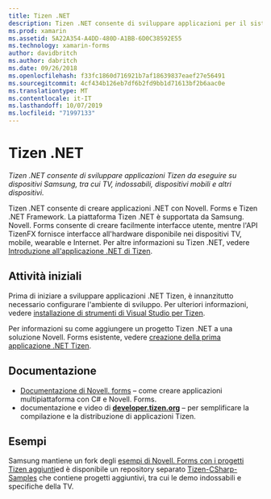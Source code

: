 ```yaml
---
title: Tizen .NET
description: Tizen .NET consente di sviluppare applicazioni per il sistema operativo Tizen, che viene eseguito su dispositivi Samsung, tra cui TV, indossabili, dispositivi mobili e altri dispositivi.
ms.prod: xamarin
ms.assetid: 5A22A354-A4DD-480D-A1BB-6D0C38592E55
ms.technology: xamarin-forms
author: davidbritch
ms.author: dabritch
ms.date: 09/26/2018
ms.openlocfilehash: f33fc1860d716921b7af18639837eaef27e56491
ms.sourcegitcommit: 4cf434b126eb7df6b2fd9bb1d71613bf2b6aac0e
ms.translationtype: MT
ms.contentlocale: it-IT
ms.lasthandoff: 10/07/2019
ms.locfileid: "71997133"
---
```

# <a name="tizen-net"></a>Tizen .NET

_Tizen .NET consente di sviluppare applicazioni Tizen da eseguire su dispositivi Samsung, tra cui TV, indossabili, dispositivi mobili e altri dispositivi._

Tizen .NET consente di creare applicazioni .NET con Novell. Forms e Tizen .NET Framework. La piattaforma Tizen .NET è supportata da Samsung. Novell. Forms consente di creare facilmente interfacce utente, mentre l'API TizenFX fornisce interfacce all'hardware disponibile nei dispositivi TV, mobile, wearable e Internet. Per altre informazioni su Tizen .NET, vedere [Introduzione all'applicazione .NET di Tizen](https://developer.tizen.org/development/training/.net-application).

## <a name="get-started"></a>Attività iniziali

Prima di iniziare a sviluppare applicazioni .NET Tizen, è innanzitutto necessario configurare l'ambiente di sviluppo. Per ulteriori informazioni, vedere [installazione di strumenti di Visual Studio per Tizen](https://developer.tizen.org/development/visual-studio-tools-tizen/installing-visual-studio-tools-tizen).

Per informazioni su come aggiungere un progetto Tizen .NET a una soluzione Novell. Forms esistente, vedere [creazione della prima applicazione .NET Tizen](https://developer.tizen.org/development/training/.net-application/creating-your-first-tizen-.net-application).

## <a name="documentation"></a>Documentazione

- [Documentazione di Novell. forms](~/xamarin-forms/index.yml) &ndash; come creare applicazioni multipiattaforma con C# e Novell. Forms.
- documentazione e video di [**developer.tizen.org**](https://developer.tizen.org/development) &ndash; per semplificare la compilazione e la distribuzione di applicazioni Tizen.

## <a name="samples"></a>Esempi

Samsung mantiene un fork degli [esempi di Novell. Forms con i progetti Tizen aggiunti](https://github.com/Samsung/xamarin-forms-samples)ed è disponibile un repository separato [Tizen-CSharp-Samples](https://github.com/Samsung/Tizen-CSharp-Samples) che contiene progetti aggiuntivi, tra cui le demo indossabili e specifiche della TV.
